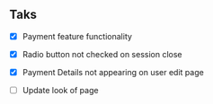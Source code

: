 ## Taks
- [x] Payment feature functionality
- [x] Radio button not checked on session close
- [x] Payment Details not appearing on user edit page
- [ ] Update look of page

